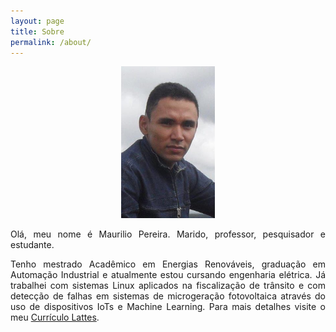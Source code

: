 ```yaml
---
layout: page
title: Sobre
permalink: /about/
---
```


<p align="center">
  <img width="150" height="243" src="/maurilio.png">
</p>

<div style="text-align: justify"> Olá, meu nome é Maurilio Pereira. Marido, professor, pesquisador e estudante.

Tenho mestrado Acadêmico em Energias Renováveis, graduação em Automação Industrial e atualmente estou cursando engenharia elétrica. Já trabalhei com sistemas Linux aplicados na fiscalização de trânsito e com detecção de falhas em sistemas de microgeração fotovoltaica através do uso de dispositivos IoTs e Machine Learning. Para mais detalhes visite o meu [Currículo Lattes](http://lattes.cnpq.br/4913714238139007).


</div>
